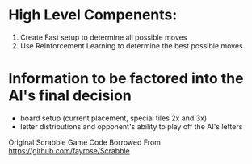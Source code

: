 # High Level Compenents: 
 1. Create Fast setup to determine all possible moves
 2. Use ReInforcement Learning to determine the best possible moves
 
 
# Information to be factored into the AI's final decision
 - board setup (current placement, special tiles 2x and 3x) 
 - letter distributions and opponent's ability to play off the AI's letters
 
 
 
 Original Scrabble Game Code Borrowed From https://github.com/fayrose/Scrabble
 

